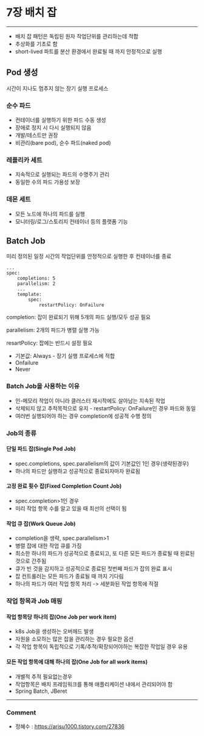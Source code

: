 # 7장 배치 잡

---

- 배치 잡 패턴은 독립된 원자 작업단위를 관리하는데 적합
- 추상화를 기초로 함
- short-lived 파트를 분산 환경에서 완료될 때 까지 안정적으로 실행

## Pod 생성 

시간이 지나도 멈추지 않는 장기 실행 프로세스

### 순수 파드

- 컨테이너를 실행하기 위한 파드 수동 생성
- 장애로 정지 시 다시 실행되지 않음
- 개발/테스트만 권장
- 비관리(bare pod), 순수 파드(naked pod)

### 레플리카 세트

- 지속적으로 실행되는 파드의 수명주기 관리
- 동일한 수의 파드 가용성 보장

### 데몬 세트

- 모든 노드에 하나의 파드를 실행
- 모니터링/로그/스토리지 컨테이너 등의 플랫폼 기능

## Batch Job

미리 정의된 일정 시간의 작업단위를 안정적으로 실행한 후 컨테이너를 종료

````
...
spec:
	completions: 5
	parallelism: 2
	...
	template:
		spec: 
			restartPolicy: OnFailure
````

completion: 잡이 완료되기 위해 5개의 파드 실행/모두 성공 필요

parallelism: 2개의 파드가 병렬 실행 가능

resartPolicy: 잡에는 반드시 설정 필요

 - 기본값: Always - 장기 실행 프로세스에 적합
 - Onfailure
 - Never



### Batch Job을 사용하는 이유

- 인-메모리 작업이 아니라 클러스터 재시작에도 살아남는 지속된 작업
- 삭제되지 않고 추적목적으로 유지 - restartPolicy: OnFailure인 경우 파드와 동일
- 여러번 실행되어야 하는 경우 completion에 성공적 수행 정의



### Job의 종류

#### 단일 파드 잡(Single Pod Job)

- spec.completions, spec.parallelism의 값이 기본값인 1인 경우(생략된경우) 
- 하나의 파드만 실행하고 성공적으로 종료되자마자 완료됨



#### 고정 완료 횟수 잡(Fixed Completion Count Job)

- spec.completion>1인 경우
- 미리 작업 항목 수를 알고 있을 때 최선의 선택이 됨



#### 작업 큐 잡(Work Queue Job)

- completion을 생략, spec.parallelism>1
- 병렬 잡에 대한 작업 큐를 가짐
- 최소한 하나의 파드가 성공적으로 종료되고, 또 다른 모든 파드가 종료될 때 왼료된 것으로 간주됨
- 큐가 빈 것을 감지하고 성공적으로 종료된 첫번째 파드가 잡의 완료 표시
- 잡 컨트롤러는 모든 파드가 종료될 때 까지 기다림
- 하나의 파드가 여러 작업 항목 처리 -> 세분화된 작업 항목에 적절



### 작업 항목과 Job 매핑

#### 작업 항목당 하나의 잡(One Job per work item)

- k8s Job을 생성하는 오버헤드 발생
- 자원을 소모하는 많은 잡을 관리하는 경우 필요한 옵션
- 각 작업 항목이 독립적으로 기록/추적/확장되어야하는 복잡한 작업일 경우 유용



#### 모든 작업 항목에 대해 하나의 잡(One Job for all work items)

- 개별적 추적 필요없는경우
- 작업항목은 배치 프레임워크를 통해 애플리케이션 내에서 관리되어야 함
- Spring Batch, JBeret

---
### Comment  
* 정혜수 : https://arisu1000.tistory.com/27836  
